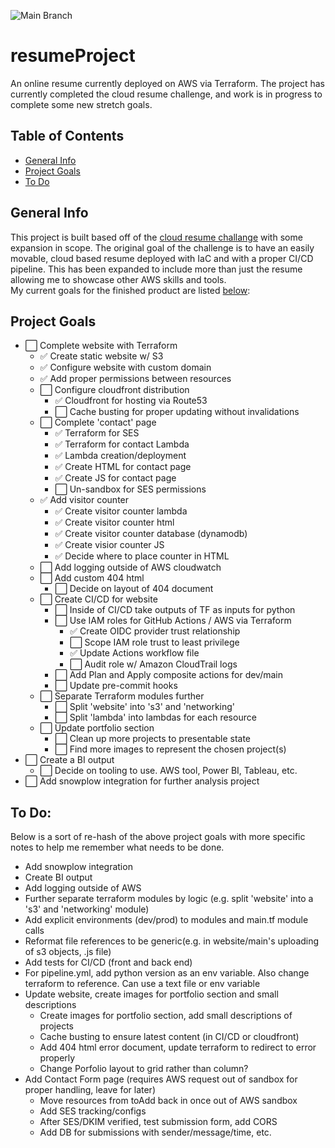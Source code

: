 ![Main Branch](https://github.com/zadealfalah/resumeProject/actions/workflows/pipeline.yml/badge.svg?branch=main)
<!-- Add back in dev branch badge once CI/CD plan/apply properly done.  Output tf plan for review. -->
<!-- ![Dev Branch](https://github.com/zadealfalah/resumeProject/actions/workflows/pipeline.yml/badge.svg?branch=dev) -->

# resumeProject
An online resume currently deployed on AWS via Terraform.
The project has currently completed the cloud resume challenge, and work is in progress to complete some new stretch goals.

## Table of Contents
* [General Info](#general-info)
* [Project Goals](#project-goals)
* [To Do](#to-do)

## General Info
This project is built based off of the [cloud resume challange](https://cloudresumechallenge.dev/docs/the-challenge/aws/) with some expansion in scope.
The original goal of the challenge is to have an easily movable, cloud based resume deployed with IaC and with a proper CI/CD pipeline.  This has been
expanded to include more than just the resume allowing me to showcase other AWS skills and tools.  
My current goals for the finished product are listed [below](#project-goals):

## Project Goals
- ⬜️ Complete website with Terraform
  - ✅ Create static website w/ S3
  - ✅ Configure website with custom domain
  - ✅ Add proper permissions between resources
  - ⬜️ Configure cloudfront distribution
    - ✅ Cloudfront for hosting via Route53
    - ⬜️ Cache busting for proper updating without invalidations
  - ⬜️ Complete 'contact' page
    - ✅ Terraform for SES
    - ✅ Terraform for contact Lambda
    - ✅ Lambda creation/deployment
    - ✅ Create HTML for contact page
    - ✅ Create JS for contact page
    - ⬜️ Un-sandbox for SES permissions
  - ✅ Add visitor counter
    - ✅ Create visitor counter lambda
    - ✅ Create visitor counter html
    - ✅ Create visitor counter database (dynamodb)
    - ✅ Create visior counter JS
    - ✅ Decide where to place counter in HTML
  - ⬜️ Add logging outside of AWS cloudwatch
  - ⬜️ Add custom 404 html
    - ⬜️ Decide on layout of 404 document
  - ⬜️ Create CI/CD for website
    - ⬜️ Inside of CI/CD take outputs of TF as inputs for python
    - ⬜️ Use IAM roles for GitHub Actions / AWS via Terraform
      - ✅ Create OIDC provider trust relationship
      - ⬜️ Scope IAM role trust to least privilege
      - ✅ Update Actions workflow file
      - ⬜️ Audit role w/ Amazon CloudTrail logs
    - ⬜️ Add Plan and Apply composite actions for dev/main
    - ⬜️ Update pre-commit hooks
  - ⬜️ Separate Terraform modules further
    - ⬜️ Split 'website' into 's3' and 'networking'
    - ⬜️ Split 'lambda' into lambdas for each resource
  - ⬜️ Update portfolio section 
    - ⬜️ Clean up more projects to presentable state
    - ⬜️ Find more images to represent the chosen project(s)
- ⬜️ Create a BI output
  - ⬜️ Decide on tooling to use.  AWS tool, Power BI, Tableau, etc.
- ⬜️ Add snowplow integration for further analysis project

## To Do:
Below is a sort of re-hash of the above project goals with more specific notes to help me remember what needs to be done.

- Add snowplow integration
- Create BI output
- Add logging outside of AWS
- Further separate terraform modules by logic (e.g. split 'website' into a 's3' and 'networking' module)
- Add explicit environments (dev/prod) to modules and main.tf module calls
- Reformat file references to be generic(e.g. in website/main's uploading of s3 objects, .js file)
- Add tests for CI/CD (front and back end)
 - For pipeline.yml, add python version as an env variable.  Also change terraform to reference.  Can use a text file or env variable
- Update website, create images for portfolio section and small descriptions
  - Create images for portfolio section, add small descriptions of projects
  - Cache busting to ensure latest content (in CI/CD or cloudfront)
  - Add 404 html error document, update terraform to redirect to error properly
  - Change Porfolio layout to grid rather than column?
- Add Contact Form page (requires AWS request out of sandbox for proper handling, leave for later)
  - Move resources from toAdd back in once out of AWS sandbox
  - Add SES tracking/configs
  - After SES/DKIM verified, test submission form, add CORS
  - Add DB for submissions with sender/message/time, etc.